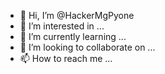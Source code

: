 - 👋 Hi, I’m @HackerMgPyone
- 👀 I’m interested in ...
- 🌱 I’m currently learning ...
- 💞️ I’m looking to collaborate on ...
- 📫 How to reach me ...

<!---
HackerMgPyone/HackerMgPyone is a ✨ special ✨ repository because its `README.md` (this file) appears on your GitHub profile.
You can click the Preview link to take a look at your changes.
--->
